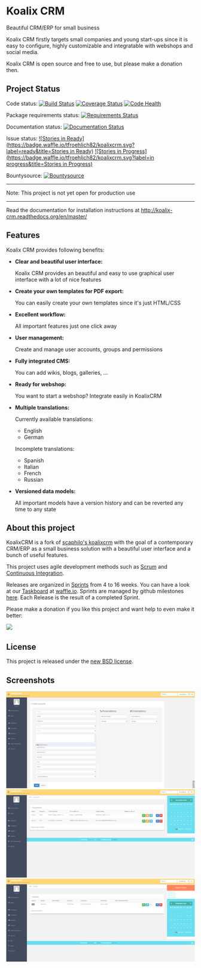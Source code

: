 Koalix CRM
==========

Beautiful CRM/ERP for small business

Koalix CRM firstly targets small companies and young start-ups since it is easy to configure, highly customizable and integratable with webshops and social media.
 
Koalix CRM is open source and free to use, but please make a donation then.


## Project Status

Code status:
    [![Build Status](https://travis-ci.org/tfroehlich82/koalixcrm.svg)](https://travis-ci.org/tfroehlich82/koalixcrm)
    [![Coverage Status](https://img.shields.io/coveralls/tfroehlich82/koalixcrm.svg)](https://coveralls.io/r/tfroehlich82/koalixcrm)
    [![Code Health](https://landscape.io/github/tfroehlich82/koalixcrm/master/landscape.png)](https://landscape.io/github/tfroehlich82/koalixcrm/master)

Package requirements status:
    [![Requirements Status](https://requires.io/github/tfroehlich82/koalixcrm/requirements.svg?branch=master)](https://requires.io/github/tfroehlich82/koalixcrm/requirements/?branch=master)

Documentation status:
    [![Documentation Status](https://readthedocs.org/projects/koalix-crm/badge/?version=latest)](https://readthedocs.org/projects/koalix-crm/?badge=latest)

Issue status:
    [![Stories in Ready](https://badge.waffle.io/tfroehlich82/koalixcrm.svg?label=ready&title=Stories in Ready)](http://waffle.io/tfroehlich82/koalixcrm)
    [![Stories in Progress](https://badge.waffle.io/tfroehlich82/koalixcrm.svg?label=in progress&title=Stories in Progress)](http://waffle.io/tfroehlich82/koalixcrm)
    
Bountysource:
     [![Bountysource](https://www.bountysource.com/badge/team?team_id=64296&style=bounties_received)](https://www.bountysource.com/badge/team?team_id=64296&style=bounties_received)
    

*****************************************************
Note: This project is not yet open for production use
*****************************************************

Read the documentation for installation instructions at http://koalix-crm.readthedocs.org/en/master/


## Features

Koalix CRM provides following benefits:
    
-   **Clear and beautiful user interface:**

    Koalix CRM provides an beautiful and easy to use graphical user interface with a lot of nice features
    
-   **Create your own templates for PDF export:**

    You can easily create your own templates since it's just HTML/CSS
        
-   **Excellent workflow:**

    All important features just one click away
    
-   **User management:**

    Create and manage user accounts, groups and permissions
    
-   **Fully integrated CMS:**

    You can add wikis, blogs, galleries, ...
    
-   **Ready for webshop:**

    You want to start a webshop? Integrate easily in KoalixCRM
    
-   **Multiple translations:**

    Currently available translations:
    
    *   English
    *   German
   
    Incomplete translations:

    *   Spanish
    *   Italian
    *   French
    *   Russian

-   **Versioned data models:**
    
    All important models have a version history and can be reverted any time to any state
    

## About this project
KoalixCRM is a fork of [scaphilo's koalixcrm](https://github.com/scaphilo/koalixcrm) with the goal of a contemporary CRM/ERP 
as a small business solution with a beautiful user interface and a bunch of useful features.

This project uses agile development methods such as [Scrum](http://en.wikipedia.org/wiki/Scrum_(software_development)) and [Continuous Integration](http://en.wikipedia.org/wiki/Continuous_integration). 

Releases are organized in [Sprints](http://en.wikipedia.org/wiki/Scrum_(software_development)#Sprint) from 4 to 16 weeks. You can have a look at our [Taskboard](http://en.wikipedia.org/wiki/Scrum_(software_development)#Taskboard) at [waffle.io](http://waffle.io/tfroehlich82/koalixcrm). Sprints are managed by github milestones [here](https://github.com/tfroehlich82/koalixcrm/milestones). Each Release is the result of a completed Sprint.


Please make a donation if you like this project and want help to even make it better:
    
[<img src="https://www.paypalobjects.com/en_US/i/btn/btn_donateCC_LG.gif">](https://www.paypal.com/cgi-bin/webscr?cmd=_s-xclick&hosted_button_id=ES8RFB7JN9CXC)


## License
This project is released under the [new BSD license](LICENSE).


## Screenshots
![Alt Create customer view](/doc/source/images/customer_create.png "Create customer view")
![Alt Customer overview](/doc/source/images/customer_overview.png "Customer overview")
![Alt Quote overview](/doc/source/images/quote_overview.png "Quote overview")
